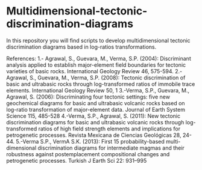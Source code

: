 # Multidimensional-tectonic-discrimination-diagrams
In this repository you will find scripts to develop multidimensional tectonic discrimination diagrams based in log-ratios transformations. 

References: 
1.- Agrawal, S., Guevara, M., Verma, S.P. (2004): Discriminant analysis applied to establish major-element field boundaries for tectonic varieties of basic rocks. International Geology Review 46, 575-594. 
2.- Agrawal, S., Guevara, M., Verma, S.P. (2008): Tectonic discrimination of basic and ultrabasic rocks through log-transformed ratios of immobile trace elements. International Geology Review 50, 1
3.-Verma, S.P., Guevara, M., Agrawal, S. (2006): Discriminating four tectonic settings: five new geochemical diagrams for basic and ultrabasic volcanic rocks based on log-ratio transformation of major-element data. Journal of Earth System Science 115, 485-528
4.-Verma, S.P., Agrawal, S. (2011): New tectonic discrimination diagrams for basic and ultrabasic volcanic rocks through log-transformed ratios of high field strength elements and implications for petrogenetic processes. Revista Mexicana de Ciencias Geológicas 28, 24-44.
5.-Verma S.P., VermA S.K. (2013): First 15 probability-based multi-dimensional discrimination diagrams for intermediate magmas and their robustness against postemplacement compositional changes and petrogenetic processes. Turkish J Earth Sci 22: 931–995
